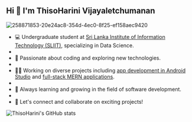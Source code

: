 ## Hi 👋 I'm ThisoHarini Vijayaletchumanan

![258871853-20e24ac8-354d-4ec0-8f25-ef158aec9420](https://github.com/user-attachments/assets/3469396a-612f-4358-82bd-3f0b87d28e2f)


- 💻 Undergraduate student at [Sri Lanka Institute of Information Technology (SLIIT)](https://www.sliit.lk/), specializing in Data Science.
- 
- 🚀 Passionate about coding and exploring new technologies.
- 
- 👩‍💻 Working on diverse projects including [app development in Android Studio](#) and [full-stack MERN applications](#).
- 
- 🌱 Always learning and growing in the field of software development.
- 
- 🤝 Let's connect and collaborate on exciting projects!

<!-- GitHub stats -->
![ThisoHarini's GitHub stats](https://github-readme-stats.vercel.app/api?username=your-github-username&show_icons=true&theme=radical)

